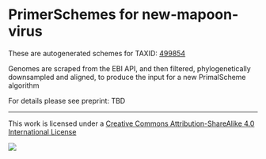 # PrimerSchemes for new-mapoon-virus

These are autogenerated schemes for TAXID: [499854](https://www.ncbi.nlm.nih.gov/Taxonomy/Browser/wwwtax.cgi?mode=Info&id=499854&lvl=3&lin=f&keep=1&srchmode=1&unlock)

Genomes are scraped from the EBI API, and then filtered, phylogenetically downsampled and aligned, to produce the input for a new PrimalScheme algorithm

For details please see preprint: TBD

------------------------------------------------------------------------

This work is licensed under a [Creative Commons Attribution-ShareAlike 4.0 International License](http://creativecommons.org/licenses/by-sa/4.0/) 

![](https://i.creativecommons.org/l/by-sa/4.0/88x31.png)